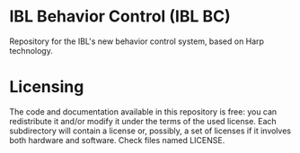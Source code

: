 # IBL Behavior Control (IBL BC)

Repository for the IBL's new behavior control system, based on Harp technology.

# Licensing

The code and documentation available in this repository is free: you can redistribute it and/or modify it under the terms of the used license.
Each subdirectory will contain a license or, possibly, a set of licenses if it involves both hardware and software. Check files named LICENSE.